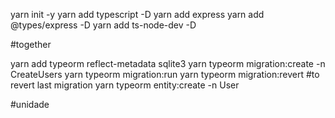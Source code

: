 yarn init -y 
yarn add typescript -D
yarn add express
yarn add @types/express -D
yarn add ts-node-dev -D

#together

yarn add typeorm reflect-metadata sqlite3
yarn typeorm migration:create -n CreateUsers
yarn typeorm migration:run
yarn typeorm migration:revert #to revert last migration
yarn typeorm entity:create -n User

#unidade